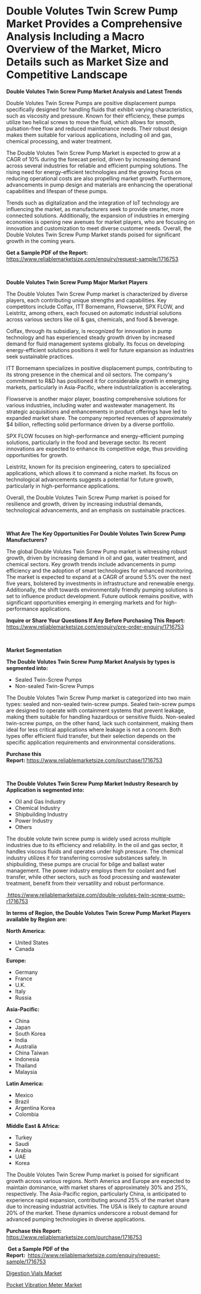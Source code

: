 <p><h1>Double Volutes Twin Screw Pump Market Provides a Comprehensive Analysis Including a Macro Overview of the Market, Micro Details such as Market Size and Competitive Landscape</h1></p><p><strong>Double Volutes Twin Screw Pump Market Analysis and Latest Trends</strong></p>
<p><p>Double Volutes Twin Screw Pumps are positive displacement pumps specifically designed for handling fluids that exhibit varying characteristics, such as viscosity and pressure. Known for their efficiency, these pumps utilize two helical screws to move the fluid, which allows for smooth, pulsation-free flow and reduced maintenance needs. Their robust design makes them suitable for various applications, including oil and gas, chemical processing, and water treatment.</p><p>The Double Volutes Twin Screw Pump Market is expected to grow at a CAGR of 10% during the forecast period, driven by increasing demand across several industries for reliable and efficient pumping solutions. The rising need for energy-efficient technologies and the growing focus on reducing operational costs are also propelling market growth. Furthermore, advancements in pump design and materials are enhancing the operational capabilities and lifespan of these pumps.</p><p>Trends such as digitalization and the integration of IoT technology are influencing the market, as manufacturers seek to provide smarter, more connected solutions. Additionally, the expansion of industries in emerging economies is opening new avenues for market players, who are focusing on innovation and customization to meet diverse customer needs. Overall, the Double Volutes Twin Screw Pump Market stands poised for significant growth in the coming years.</p></p>
<p><strong>Get a Sample PDF of the Report:&nbsp;</strong> <a href="https://www.reliablemarketsize.com/enquiry/request-sample/1716753?utm_campaign=1901&utm_medium=2&utm_source=Github&utm_content=ia&utm_term=25032025&utm_id=double-volutes-twin-screw-pump">https://www.reliablemarketsize.com/enquiry/request-sample/1716753</a></p>
<p>&nbsp;</p>
<p><strong>Double Volutes Twin Screw Pump Major Market Players</strong></p>
<p><p>The Double Volutes Twin Screw Pump market is characterized by diverse players, each contributing unique strengths and capabilities. Key competitors include Colfax, ITT Bornemann, Flowserve, SPX FLOW, and Leistritz, among others, each focused on automatic industrial solutions across various sectors like oil & gas, chemicals, and food & beverage.</p><p>Colfax, through its subsidiary, is recognized for innovation in pump technology and has experienced steady growth driven by increased demand for fluid management systems globally. Its focus on developing energy-efficient solutions positions it well for future expansion as industries seek sustainable practices.</p><p>ITT Bornemann specializes in positive displacement pumps, contributing to its strong presence in the chemical and oil sectors. The company's commitment to R&D has positioned it for considerable growth in emerging markets, particularly in Asia-Pacific, where industrialization is accelerating.</p><p>Flowserve is another major player, boasting comprehensive solutions for various industries, including water and wastewater management. Its strategic acquisitions and enhancements in product offerings have led to expanded market share. The company reported revenues of approximately $4 billion, reflecting solid performance driven by a diverse portfolio.</p><p>SPX FLOW focuses on high-performance and energy-efficient pumping solutions, particularly in the food and beverage sector. Its recent innovations are expected to enhance its competitive edge, thus providing opportunities for growth.</p><p>Leistritz, known for its precision engineering, caters to specialized applications, which allows it to command a niche market. Its focus on technological advancements suggests a potential for future growth, particularly in high-performance applications.</p><p>Overall, the Double Volutes Twin Screw Pump market is poised for resilience and growth, driven by increasing industrial demands, technological advancements, and an emphasis on sustainable practices.</p></p>
<p>&nbsp;</p>
<p><strong>What Are The Key Opportunities For Double Volutes Twin Screw Pump Manufacturers?</strong></p>
<p><p>The global Double Volutes Twin Screw Pump market is witnessing robust growth, driven by increasing demand in oil and gas, water treatment, and chemical sectors. Key growth trends include advancements in pump efficiency and the adoption of smart technologies for enhanced monitoring. The market is expected to expand at a CAGR of around 5.5% over the next five years, bolstered by investments in infrastructure and renewable energy. Additionally, the shift towards environmentally friendly pumping solutions is set to influence product development. Future outlook remains positive, with significant opportunities emerging in emerging markets and for high-performance applications.</p></p>
<p><strong>Inquire or Share Your Questions If Any Before Purchasing This Report:</strong> <a href="https://www.reliablemarketsize.com/enquiry/pre-order-enquiry/1716753?utm_campaign=1901&utm_medium=2&utm_source=Github&utm_content=ia&utm_term=25032025&utm_id=double-volutes-twin-screw-pump">https://www.reliablemarketsize.com/enquiry/pre-order-enquiry/1716753</a></p>
<p>&nbsp;</p>
<p><strong>Market Segmentation</strong></p>
<p><strong>The Double Volutes Twin Screw Pump Market Analysis by types is segmented into:</strong></p>
<p><ul><li>Sealed Twin-Screw Pumps</li><li>Non-sealed Twin-Screw Pumps</li></ul></p>
<p><p>The Double Volutes Twin Screw Pump market is categorized into two main types: sealed and non-sealed twin-screw pumps. Sealed twin-screw pumps are designed to operate with containment systems that prevent leakage, making them suitable for handling hazardous or sensitive fluids. Non-sealed twin-screw pumps, on the other hand, lack such containment, making them ideal for less critical applications where leakage is not a concern. Both types offer efficient fluid transfer, but their selection depends on the specific application requirements and environmental considerations.</p></p>
<p><strong>Purchase this Report:&nbsp;</strong><a href="https://www.reliablemarketsize.com/purchase/1716753?utm_campaign=1901&utm_medium=2&utm_source=Github&utm_content=ia&utm_term=25032025&utm_id=double-volutes-twin-screw-pump">https://www.reliablemarketsize.com/purchase/1716753</a></p>
<p>&nbsp;</p>
<p><strong>The Double Volutes Twin Screw Pump Market Industry Research by Application is segmented into:</strong></p>
<p><ul><li>Oil and Gas Industry</li><li>Chemical Industry</li><li>Shipbuilding Industry</li><li>Power Industry</li><li>Others</li></ul></p>
<p><p>The double volute twin screw pump is widely used across multiple industries due to its efficiency and reliability. In the oil and gas sector, it handles viscous fluids and operates under high pressure. The chemical industry utilizes it for transferring corrosive substances safely. In shipbuilding, these pumps are crucial for bilge and ballast water management. The power industry employs them for coolant and fuel transfer, while other sectors, such as food processing and wastewater treatment, benefit from their versatility and robust performance.</p></p>
<p><a href="https://www.reliablemarketsize.com/double-volutes-twin-screw-pump-r1716753?utm_campaign=1901&utm_medium=2&utm_source=Github&utm_content=ia&utm_term=25032025&utm_id=double-volutes-twin-screw-pump">&nbsp;https://www.reliablemarketsize.com/double-volutes-twin-screw-pump-r1716753</a></p>
<p><strong>In terms of Region, the Double Volutes Twin Screw Pump Market Players available by Region are:</strong></p>
<p>
    <p> <strong> North America: </strong>
        <ul>
            <li>United States</li>
            <li>Canada</li>
        </ul>
        </p> 
    <p> <strong> Europe: </strong>
        <ul>
            <li>Germany</li>
            <li>France</li>
            <li>U.K.</li>
            <li>Italy</li>
            <li>Russia</li>
        </ul>
        </p> 
    <p> <strong> Asia-Pacific: </strong>
        <ul>
            <li>China</li>
            <li>Japan</li>
            <li>South Korea</li>
            <li>India</li>
            <li>Australia</li>
            <li>China Taiwan</li>
            <li>Indonesia</li>
            <li>Thailand</li>
            <li>Malaysia</li>
        </ul>
        </p> 
    <p> <strong> Latin America: </strong>
        <ul>
            <li>Mexico</li>
            <li>Brazil</li>
            <li>Argentina Korea</li>
            <li>Colombia</li>
        </ul>
        </p> 
    <p> <strong> Middle East & Africa: </strong>
        <ul>
            <li>Turkey</li>
            <li>Saudi</li>
            <li>Arabia</li>
            <li>UAE</li>
            <li>Korea</li>
        </ul>
    </p>
    </p>
<p><p>The Double Volutes Twin Screw Pump market is poised for significant growth across various regions. North America and Europe are expected to maintain dominance, with market shares of approximately 30% and 25%, respectively. The Asia-Pacific region, particularly China, is anticipated to experience rapid expansion, contributing around 25% of the market share due to increasing industrial activities. The USA is likely to capture around 20% of the market. These dynamics underscore a robust demand for advanced pumping technologies in diverse applications.</p></p>
<p><strong>Purchase this Report: </strong><a href="https://www.reliablemarketsize.com/purchase/1716753?utm_campaign=1901&utm_medium=2&utm_source=Github&utm_content=ia&utm_term=25032025&utm_id=double-volutes-twin-screw-pump">https://www.reliablemarketsize.com/purchase/1716753</a></p>
<p>&nbsp;<strong>Get a Sample PDF of the Report:&nbsp;&nbsp;</strong><a href="https://www.reliablemarketsize.com/enquiry/request-sample/1716753?utm_campaign=1901&utm_medium=2&utm_source=Github&utm_content=ia&utm_term=25032025&utm_id=double-volutes-twin-screw-pump">https://www.reliablemarketsize.com/enquiry/request-sample/1716753</a></p>
<p><strong></strong></p>
<p><p><a href="https://github.com/indrystar/Market-Research-Report-List-5/blob/main/digestion-vials-market.md?utm_campaign=1901&utm_medium=2&utm_source=Github&utm_content=ia&utm_term=25032025&utm_id=double-volutes-twin-screw-pump">Digestion Vials Market</a></p><p><a href="https://github.com/bozzoquishmd/Market-Research-Report-List-1/blob/main/pocket-vibration-meter-market.md?utm_campaign=1901&utm_medium=2&utm_source=Github&utm_content=ia&utm_term=25032025&utm_id=double-volutes-twin-screw-pump">Pocket Vibration Meter Market</a></p></p>